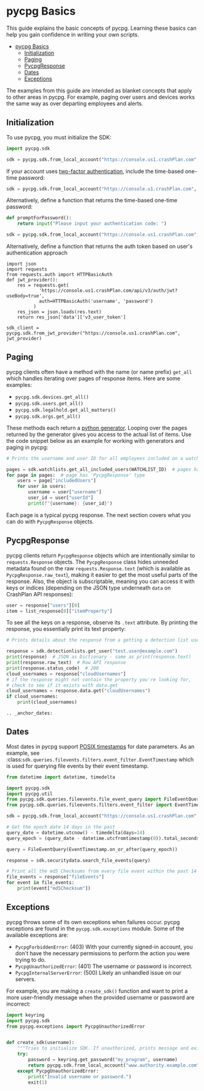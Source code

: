 # pycpg Basics

This guide explains the basic concepts of pycpg. Learning these basics can help you gain confidence in writing your own
scripts.
- [pycpg Basics](#pycpg-basics)
  - [Initialization](#initialization)
  - [Paging](#paging)
  - [PycpgResponse](#pycpgresponse)
  - [Dates](#dates)
  - [Exceptions](#exceptions)

The examples from this guide are intended as blanket concepts that apply to other areas in pycpg. For example, paging
over users and devices works the same way as over departing employees and alerts.

## Initialization

To use pycpg, you must initialize the SDK:

```python
import pycpg.sdk

sdk = pycpg.sdk.from_local_account("https://console.us1.crashPlan.com", "my_username", "my_password")
```

If your account uses [two-factor authentication](https://support.crashplan.com/hc/en-us/articles/8720828072717-Two-Factor-Authentication-for-CrashPlan), include the time-based one-time password:

```python
sdk = pycpg.sdk.from_local_account("https://console.u1.crashPlan.com", "my_username", "my_password", totp="123456")
```

Alternatively, define a function that returns the time-based one-time password:

```python
def promptForPassword():
    return input("Please input your authentication code: ")

sdk = pycpg.sdk.from_local_account("https://console.us1.crashPlan.com", "my_username", "my_password", totp=promptForPassword)
```

Alternatively, define a function that returns the auth token based on user's authentication approach

```
import json
import requests
from requests.auth import HTTPBasicAuth
def jwt_provider():
    res = requests.get(
            'https://console.us1.crashPlan.com/api/v3/auth/jwt?useBody=true',
            auth=HTTPBasicAuth('username', 'password')
          )
    res_json = json.loads(res.text)
    return res_json['data']['v3_user_token']

sdk_client = pycpg.sdk.from_jwt_provider("https://console.us1.crashPlan.com", jwt_provider)
```


## Paging

pycpg clients often have a method with the name (or name prefix) `get_all`  which handles iterating over pages of
response items. Here are some examples:
* `pycpg.sdk.devices.get_all()`
* `pycpg.sdk.users.get_all()`
* `pycpg.sdk.legalhold.get_all_matters()`
* `pycpg.sdk.orgs.get_all()`

These methods each return a [python generator](https://wiki.python.org/moin/Generators). Looping over the pages
returned by the generator gives you access to the actual list of items. Use the code snippet below as an example
for working with generators and paging in pycpg:

```python
# Prints the username and user ID for all employees included on a watchlist

pages = sdk.watchlists.get_all_included_users(WATCHLIST_ID)  # pages has 'generator' type
for page in pages:  # page has 'PycpgResponse' type
    users = page["includedUsers"]
    for user in users:
        username = user["username"]
        user_id = user["userId"]
        print(f"{username}: {user_id}")
```

Each page is a typical pycpg response. The next section covers what you can do with `PycpgResponse` objects.

## PycpgResponse

pycpg clients return `PycpgResponse` objects which are intentionally similar to `requests.Response` objects.
The `PycpgResponse` class hides unneeded metadata found on the raw `requests.Response.text` (which is available as
`PycpgResponse.raw_text`), making it easier to get the most useful parts of the response. Also, the object is
subscriptable, meaning you can access it with keys or indices (depending on the JSON type underneath `data` on CrashPlan API responses):

```python
user = response["users"][0]
item = list_response[0]["itemProperty"]
```

To see all the keys on a response, observe its `.text` attribute. By printing the response, you
essentially print its text property:

```python
# Prints details about the response from a getting a detection list user.

response = sdk.detectionlists.get_user("test.user@example.com")
print(response)  # JSON as Dictionary - same as print(response.text)
print(response.raw_text)  # Raw API response
print(response.status_code)  # 200
cloud_usernames = response["cloudUsernames"]
# if the response might not contain the property you're looking for,
# check to see if it exists with data.get
cloud_usernames = response.data.get("cloudUsernames")
if cloud_usernames:
    print(cloud_usernames)
```

```{eval-rst}
.. _anchor_dates:
```

## Dates

Most dates in pycpg support [POSIX timestamps](https://en.wikipedia.org/wiki/Unix_time) for date parameters. As an
example, see :class:`sdk.queries.filevents.filters.event_filter.EventTimestamp` which is used for querying file events
by their event timestamp.

```python
from datetime import datetime, timedelta

import pycpg.sdk
import pycpg.util
from pycpg.sdk.queries.fileevents.file_event_query import FileEventQuery
from pycpg.sdk.queries.fileevents.filters.event_filter import EventTimestamp

sdk = pycpg.sdk.from_local_account("https://console.us1.crashPlan.com", "my_username", "my_password")

# Get the epoch date 14 days in the past
query_date = datetime.utcnow() - timedelta(days=14)
query_epoch = (query_date - datetime.utcfromtimestamp(0)).total_seconds()

query = FileEventQuery(EventTimestamp.on_or_after(query_epoch))

response = sdk.securitydata.search_file_events(query)

# Print all the md5 Checksums from every file event within the past 14 days.
file_events = response["fileEvents"]
for event in file_events:
    print(event["md5Checksum"])
```

## Exceptions

pycpg throws some of its own exceptions when failures occur. pycpg exceptions are found in the `pycpg.sdk.exceptions`
module. Some of the available exceptions are:
* `PycpgForbiddenError`: (403) With your currently signed-in account, you don't have the necessary permissions
to perform the action you were trying to do.
* `PycpgUnauthorizedError`: (401) The username or password is incorrect.
* `PycpgInternalServerError`: (500) Likely an unhandled issue on our servers.

For example, you are making a `create_sdk()` function and want to print a more user-friendly message when the provided
username or password are incorrect:

```python
import keyring
import pycpg.sdk
from pycpg.exceptions import PycpgUnauthorizedError


def create_sdk(username):
    """Tries to initialize SDK. If unauthorized, prints message and exits."""
    try:
        password = keyring.get_password("my_program", username)
        return pycpg.sdk.from_local_account("www.authority.example.com", username, password)
    except PycpgUnauthorizedError:
        print("Invalid username or password.")
        exit(1)
```
